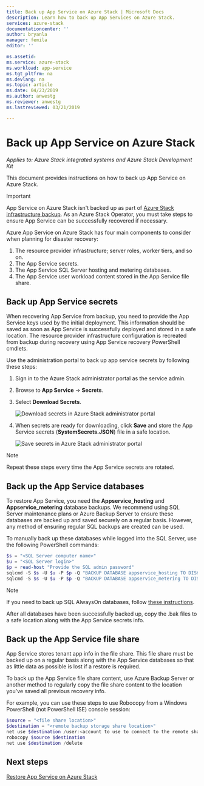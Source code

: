 ```yaml
---
title: Back up App Service on Azure Stack | Microsoft Docs
description: Learn how to back up App Services on Azure Stack.
services: azure-stack
documentationcenter: ''
author: bryanla
manager: femila
editor: ''

ms.assetid: 
ms.service: azure-stack
ms.workload: app-service
ms.tgt_pltfrm: na
ms.devlang: na
ms.topic: article
ms.date: 04/23/2019
ms.author: anwestg
ms.reviewer: anwestg
ms.lastreviewed: 03/21/2019

---
```

# Back up App Service on Azure Stack

*Applies to: Azure Stack integrated systems and Azure Stack Development Kit*  

This document provides instructions on how to back up App Service on Azure Stack.

> [!IMPORTANT]
> App Service on Azure Stack isn't backed up as part of [Azure Stack infrastructure backup](azure-stack-backup-infrastructure-backup.md). As an Azure Stack Operator, you must take steps to ensure App Service can be successfully recovered if necessary.

Azure App Service on Azure Stack has four main components to consider when planning for disaster recovery:
1. The resource provider infrastructure; server roles, worker tiers, and so on. 
2. The App Service secrets.
3. The App Service SQL Server hosting and metering databases.
4. The App Service user workload content stored in the App Service file share.

## Back up App Service secrets
When recovering App Service from backup, you need to provide the App Service keys used by the initial deployment. This information should be saved as soon as App Service is successfully deployed and stored in a safe location. The resource provider infrastructure configuration is recreated from backup during recovery using App Service recovery PowerShell cmdlets.

Use the administration portal to back up app service secrets by following these steps: 

1. Sign in to the Azure Stack administrator portal as the service admin.

2. Browse to **App Service** -> **Secrets**. 

3. Select **Download Secrets**.

   ![Download secrets in Azure Stack administrator portal](./media/app-service-back-up/download-secrets.png)

4. When secrets are ready for downloading, click **Save** and store the App Service secrets (**SystemSecrets.JSON**) file in a safe location. 

   ![Save secrets in Azure Stack administrator portal](./media/app-service-back-up/save-secrets.png)

> [!NOTE]
> Repeat these steps every time the App Service secrets are rotated.

## Back up the App Service databases
To restore App Service, you need the **Appservice_hosting** and **Appservice_metering** database backups. We recommend using SQL Server maintenance plans or Azure Backup Server to ensure these databases are backed up and saved securely on a regular basis. However, any method of ensuring regular SQL backups are created can be used.

To manually back up these databases while logged into the SQL Server, use the following PowerShell commands:

  ```powershell
  $s = "<SQL Server computer name>"
  $u = "<SQL Server login>" 
  $p = read-host "Provide the SQL admin password"
  sqlcmd -S $s -U $u -P $p -Q "BACKUP DATABASE appservice_hosting TO DISK = '<path>\hosting.bak'"
  sqlcmd -S $s -U $u -P $p -Q "BACKUP DATABASE appservice_metering TO DISK = '<path>\metering.bak'"
  ```

> [!NOTE]
> If you need to back up SQL AlwaysOn databases, follow [these instructions](https://docs.microsoft.com/sql/database-engine/availability-groups/windows/configure-backup-on-availability-replicas-sql-server?view=sql-server-2017). 

After all databases have been successfully backed up, copy the .bak files to a safe location along with the App Service secrets info.

## Back up the App Service file share
App Service stores tenant app info in the file share. This file share must be backed up on a regular basis along with the App Service databases so that as little data as possible is lost if a restore is required.

To back up the App Service file share content, use Azure Backup Server or another method to regularly copy the file share content to the location you've saved all previous recovery info.

For example, you can use these steps to use Robocopy from a Windows PowerShell (not PowerShell ISE) console session:

```powershell
$source = "<file share location>"
$destination = "<remote backup storage share location>"
net use $destination /user:<account to use to connect to the remote share in the format of domain\username> *
robocopy $source $destination
net use $destination /delete
```

## Next steps
[Restore App Service on Azure Stack](app-service-recover.md)